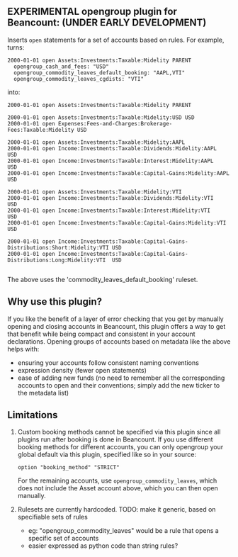 ## EXPERIMENTAL opengroup plugin for Beancount: (UNDER EARLY DEVELOPMENT)

Inserts `open` statements for a set of accounts based on rules. For example, turns:

```
2000-01-01 open Assets:Investments:Taxable:Midelity PARENT
  opengroup_cash_and_fees: "USD"
  opengroup_commodity_leaves_default_booking: "AAPL,VTI"
  opengroup_commodity_leaves_cgdists: "VTI"
```

into:

```
2000-01-01 open Assets:Investments:Taxable:Midelity PARENT

2000-01-01 open Assets:Investments:Taxable:Midelity:USD USD
2000-01-01 open Expenses:Fees-and-Charges:Brokerage-Fees:Taxable:Midelity USD

2000-01-01 open Assets:Investments:Taxable:Midelity:AAPL
2000-01-01 open Income:Investments:Taxable:Dividends:Midelity:AAPL     USD
2000-01-01 open Income:Investments:Taxable:Interest:Midelity:AAPL      USD
2000-01-01 open Income:Investments:Taxable:Capital-Gains:Midelity:AAPL USD

2000-01-01 open Assets:Investments:Taxable:Midelity:VTI
2000-01-01 open Income:Investments:Taxable:Dividends:Midelity:VTI      USD
2000-01-01 open Income:Investments:Taxable:Interest:Midelity:VTI       USD
2000-01-01 open Income:Investments:Taxable:Capital-Gains:Midelity:VTI  USD

2000-01-01 open Income:Investments:Taxable:Capital-Gains-Distributions:Short:Midelity:VTI USD
2000-01-01 open Income:Investments:Taxable:Capital-Gains-Distributions:Long:Midelity:VTI  USD


```

The above uses the 'commodity_leaves_default_booking' ruleset.

## Why use this plugin?

If you like the benefit of a layer of error checking that you get by manually opening
and closing accounts in Beancount, this plugin offers a way to get that benefit while
being compact and consistent in your account declarations. Opening groups of accounts
based on metadata like the above helps with:

- ensuring your accounts follow consistent naming conventions
- expression density (fewer open statements)
- ease of adding new funds (no need to remember all the corresponding accounts to open
  and their conventions; simply add the new ticker to the metadata list)

## Limitations

1. Custom booking methods cannot be specified via this plugin since all plugins run
   after booking is done in Beancount. If you use different booking methods for
   different accounts, you can only opengroup your global default via this plugin,
   specified like so in your source:
   ```
   option "booking_method" "STRICT"
   ```
   
   For the remaining accounts, use `opengroup_commodity_leaves`, which does not include the
   Asset account above, which you can then open manually.

2. Rulesets are currently hardcoded. TODO: make it generic, based on specifiable sets of
rules
   - eg: "opengroup_commodity_leaves" would be a rule that opens a specific set of
     accounts
   - easier expressed as python code than string rules?

